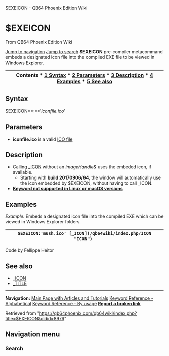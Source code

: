 


$EXEICON - QB64 Phoenix Edition Wiki








# $EXEICON



From QB64 Phoenix Edition Wiki



[Jump to navigation](#mw-head)
[Jump to search](#searchInput)
**$EXEICON** pre-compiler metacommand embeds a designated icon file into the compiled EXE file to be viewed in Windows Explorer.


  






| Contents * [1 Syntax](#Syntax) * [2 Parameters](#Parameters) * [3 Description](#Description) * [4 Examples](#Examples) * [5 See also](#See_also) |
| --- |


## Syntax


$EXEICON**:**'*iconfile.ico*'
  




## Parameters


* **iconfile.ico** is a valid [ICO file](https://en.wikipedia.org/wiki/ICO_(file_format) "wikipedia:ICO (file format)")


  




## Description


* Calling [\_ICON](/qb64wiki/index.php/ICON "ICON") without an *imageHandle&* uses the embeded icon, if available.
	+ Starting with **build 20170906/64**, the window will automatically use the icon embedded by $EXEICON, without having to call \_ICON.
* **[Keyword not supported in Linux or macOS versions](/qb64wiki/index.php/Keywords_currently_not_supported_by_QB64#Keywords_not_supported_in_Linux_or_macOS_versions "Keywords currently not supported by QB64")**


  




## Examples


*Example:* Embeds a designated icon file into the compiled EXE which can be viewed in Windows Explorer folders.





| ``` $EXEICON:'mush.ico' [_ICON](/qb64wiki/index.php/ICON "ICON")  ``` |
| --- |


Code by Fellippe Heitor
  




## See also


* [\_ICON](/qb64wiki/index.php/ICON "ICON")
* [\_TITLE](/qb64wiki/index.php/TITLE "TITLE")


  






---


**Navigation:**
[Main Page with Articles and Tutorials](/qb64wiki/index.php/Main_Page "Main Page")
[Keyword Reference - Alphabetical](/qb64wiki/index.php/Keyword_Reference_-_Alphabetical "Keyword Reference - Alphabetical")
[Keyword Reference - By usage](/qb64wiki/index.php/Keyword_Reference_-_By_usage "Keyword Reference - By usage")
**[Report a broken link](https://qb64phoenix.com/forum/showthread.php?tid=2800)**  





Retrieved from "<https://qb64phoenix.com/qb64wiki/index.php?title=$EXEICON&oldid=8976>"




## Navigation menu








### Search





















